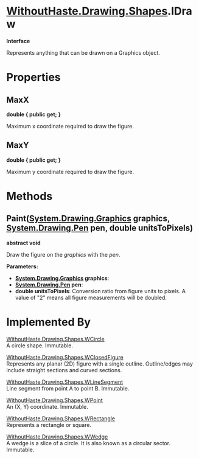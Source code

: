 # [WithoutHaste.Drawing.Shapes](TableOfContents.WithoutHaste.Drawing.Shapes.md).IDraw

**Interface**  

Represents anything that can be drawn on a Graphics object.  

# Properties

## MaxX

**double { public get; }**  

Maximum x coordinate required to draw the figure.  

## MaxY

**double { public get; }**  

Maximum y coordinate required to draw the figure.  

# Methods

## Paint([System.Drawing.Graphics](https://docs.microsoft.com/en-us/dotnet/api/system.drawing.graphics) graphics, [System.Drawing.Pen](https://docs.microsoft.com/en-us/dotnet/api/system.drawing.pen) pen, double unitsToPixels)

**abstract void**  

Draw the figure on the _graphics_ with the _pen_.  

**Parameters:**  
* **[System.Drawing.Graphics](https://docs.microsoft.com/en-us/dotnet/api/system.drawing.graphics) graphics**:   
* **[System.Drawing.Pen](https://docs.microsoft.com/en-us/dotnet/api/system.drawing.pen) pen**:   
* **double unitsToPixels**: Conversion ratio from figure units to pixels. A value of "2" means all figure measurements will be doubled.  

# Implemented By

[WithoutHaste.Drawing.Shapes.WCircle](WithoutHaste.Drawing.Shapes.WCircle.md)  
A circle shape. Immutable.  

[WithoutHaste.Drawing.Shapes.WClosedFigure](WithoutHaste.Drawing.Shapes.WClosedFigure.md)  
Represents any planar (2D) figure with a single outline. Outline/edges may include straight sections and curved sections.  

[WithoutHaste.Drawing.Shapes.WLineSegment](WithoutHaste.Drawing.Shapes.WLineSegment.md)  
Line segment from point A to point B. Immutable.  

[WithoutHaste.Drawing.Shapes.WPoint](WithoutHaste.Drawing.Shapes.WPoint.md)  
An (X, Y) coordinate. Immutable.  

[WithoutHaste.Drawing.Shapes.WRectangle](WithoutHaste.Drawing.Shapes.WRectangle.md)  
Represents a rectangle or square.  

[WithoutHaste.Drawing.Shapes.WWedge](WithoutHaste.Drawing.Shapes.WWedge.md)  
A wedge is a slice of a circle. It is also known as a circular sector. Immutable.  

